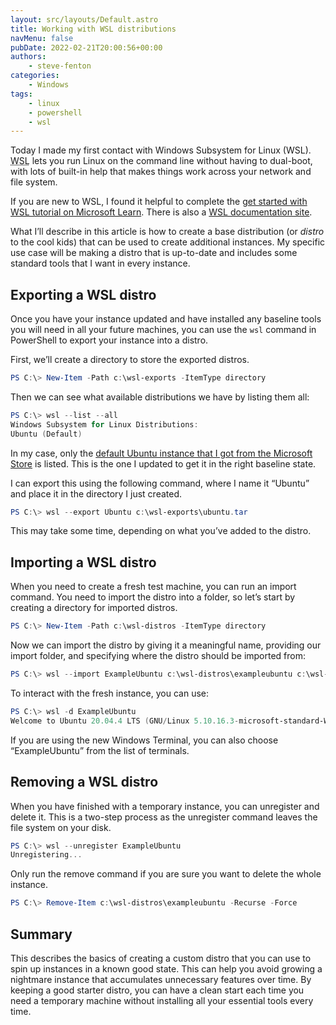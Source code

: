 ```yaml
---
layout: src/layouts/Default.astro
title: Working with WSL distributions
navMenu: false
pubDate: 2022-02-21T20:00:56+00:00
authors:
    - steve-fenton
categories:
    - Windows
tags:
    - linux
    - powershell
    - wsl
---
```


Today I made my first contact with Windows Subsystem for Linux (WSL). <abbr title="Windows Subsystem for Linux">WSL</abbr> lets you run Linux on the command line without having to dual-boot, with lots of built-in help that makes things work across your network and file system.

If you are new to WSL, I found it helpful to complete the [get started with WSL tutorial on Microsoft Learn](https://docs.microsoft.com/en-us/learn/modules/get-started-with-windows-subsystem-for-linux/?WT.mc_id=DT-MVP-5002938). There is also a [WSL documentation site](https://docs.microsoft.com/en-us/windows/wsl/?WT.mc_id=DT-MVP-5002938).

What I’ll describe in this article is how to create a base distribution (or *distro* to the cool kids) that can be used to create additional instances. My specific use case will be making a distro that is up-to-date and includes some standard tools that I want in every instance.

## Exporting a WSL distro

Once you have your instance updated and have installed any baseline tools you will need in all your future machines, you can use the `wsl` command in PowerShell to export your instance into a distro.

First, we’ll create a directory to store the exported distros.

```powershell
PS C:\> New-Item -Path c:\wsl-exports -ItemType directory
```

Then we can see what available distributions we have by listing them all:

```powershell
PS C:\> wsl --list --all
Windows Subsystem for Linux Distributions:
Ubuntu (Default)
```

In my case, only the [default Ubuntu instance that I got from the Microsoft Store](https://www.microsoft.com/store/productId/9N6SVWS3RX71) is listed. This is the one I updated to get it in the right baseline state.

I can export this using the following command, where I name it “Ubuntu” and place it in the directory I just created.

```powershell
PS C:\> wsl --export Ubuntu c:\wsl-exports\ubuntu.tar
```

This may take some time, depending on what you’ve added to the distro.

## Importing a WSL distro

When you need to create a fresh test machine, you can run an import command. You need to import the distro into a folder, so let’s start by creating a directory for imported distros.

```powershell
PS C:\> New-Item -Path c:\wsl-distros -ItemType directory
```

Now we can import the distro by giving it a meaningful name, providing our import folder, and specifying where the distro should be imported from:

```powershell
PS C:\> wsl --import ExampleUbuntu c:\wsl-distros\exampleubuntu c:\wsl-exports\ubuntu.tar
```

To interact with the fresh instance, you can use:

```powershell
PS C:\> wsl -d ExampleUbuntu
Welcome to Ubuntu 20.04.4 LTS (GNU/Linux 5.10.16.3-microsoft-standard-WSL2 x86_64)
```

If you are using the new Windows Terminal, you can also choose “ExampleUbuntu” from the list of terminals.

## Removing a WSL distro

When you have finished with a temporary instance, you can unregister and delete it. This is a two-step process as the unregister command leaves the file system on your disk.

```powershell
PS C:\> wsl --unregister ExampleUbuntu
Unregistering...
```

Only run the remove command if you are sure you want to delete the whole instance.

```powershell
PS C:\> Remove-Item c:\wsl-distros\exampleubuntu -Recurse -Force
```
## Summary

This describes the basics of creating a custom distro that you can use to spin up instances in a known good state. This can help you avoid growing a nightmare instance that accumulates unnecessary features over time. By keeping a good starter distro, you can have a clean start each time you need a temporary machine without installing all your essential tools every time.